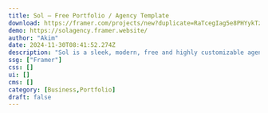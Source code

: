 ```yaml
---
title: Sol — Free Portfolio / Agency Template
download: https://framer.com/projects/new?duplicate=RaTcegIag5e8PHYykTzG&via=akims15&duplicateType=siteTemplate
demo: https://solagency.framer.website/
author: "Akim"
date: 2024-11-30T08:41:52.274Z
description: "Sol is a sleek, modern, free and highly customizable agency template. Perfect for design agencies, freelancers, and creative professionals looking to showcase their work and attract high-value clients."
ssg: ["Framer"]
css: []
ui: []
cms: []
category: [Business,Portfolio]
draft: false
---
```

